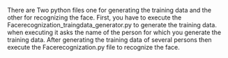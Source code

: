 There are Two python files one for generating the training data and the other for recognizing the face.
First, you have to execute the Facerecognization_traingdata_generator.py to generate the training data.
when executing it asks the name of the person for which you generate the training data.
After generating the training data of several persons then execute the Facerecognization.py file to recognize the face.
